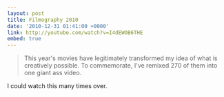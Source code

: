 ```yaml
---
layout: post
title: Filmography 2010
date: '2010-12-31 01:41:00 +0000'
link: http://youtube.com/watch?v=I4dEWOB6THE
embed: true
---
```

> This year's movies have legitimately transformed my idea of what is creatively possible. To commemorate, I've remixed 270 of them into one giant ass video.

I could watch this many times over.